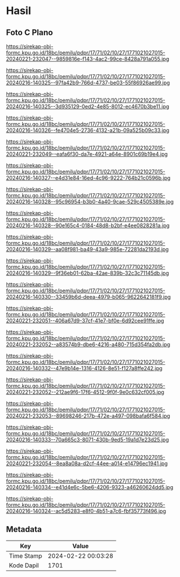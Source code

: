 # Hasil

## Foto C Plano

https://sirekap-obj-formc.kpu.go.id/18bc/pemilu/pdpr/17/71/02/10/27/1771021027015-20240221-232047--9859816e-f143-4ac2-99ce-8428a791a055.jpg

https://sirekap-obj-formc.kpu.go.id/18bc/pemilu/pdpr/17/71/02/10/27/1771021027015-20240216-140325--97fa42b9-766d-4737-be03-55f86926ae99.jpg

https://sirekap-obj-formc.kpu.go.id/18bc/pemilu/pdpr/17/71/02/10/27/1771021027015-20240216-140325--3d935129-0ed2-4e85-8012-ec4670b3be11.jpg

https://sirekap-obj-formc.kpu.go.id/18bc/pemilu/pdpr/17/71/02/10/27/1771021027015-20240216-140326--fe4704e5-2736-4132-a21b-09a525b09c33.jpg

https://sirekap-obj-formc.kpu.go.id/18bc/pemilu/pdpr/17/71/02/10/27/1771021027015-20240221-232049--eafa6f30-da7e-4921-a64e-8901c69b19e4.jpg

https://sirekap-obj-formc.kpu.go.id/18bc/pemilu/pdpr/17/71/02/10/27/1771021027015-20240216-140327--e4d31e84-16ed-4c96-9222-764b21c0596b.jpg

https://sirekap-obj-formc.kpu.go.id/18bc/pemilu/pdpr/17/71/02/10/27/1771021027015-20240216-140328--95c96954-b3b0-4a40-9cae-529c4505389e.jpg

https://sirekap-obj-formc.kpu.go.id/18bc/pemilu/pdpr/17/71/02/10/27/1771021027015-20240216-140328--90e165c4-0184-48d8-b2bf-e4ee0828281a.jpg

https://sirekap-obj-formc.kpu.go.id/18bc/pemilu/pdpr/17/71/02/10/27/1771021027015-20240216-140329--aa08f981-ba49-43a9-985e-72281da2193d.jpg

https://sirekap-obj-formc.kpu.go.id/18bc/pemilu/pdpr/17/71/02/10/27/1771021027015-20240216-140329--9f36eb01-62ba-42ae-839b-32c3c71145db.jpg

https://sirekap-obj-formc.kpu.go.id/18bc/pemilu/pdpr/17/71/02/10/27/1771021027015-20240216-140330--33459b6d-deea-4979-b065-9622642181f9.jpg

https://sirekap-obj-formc.kpu.go.id/18bc/pemilu/pdpr/17/71/02/10/27/1771021027015-20240221-232051--406a67d9-37cf-41e7-bf0e-6d92cee91ffe.jpg

https://sirekap-obj-formc.kpu.go.id/18bc/pemilu/pdpr/17/71/02/10/27/1771021027015-20240221-232052--a83574b9-dbe6-4216-a480-715d354fa2db.jpg

https://sirekap-obj-formc.kpu.go.id/18bc/pemilu/pdpr/17/71/02/10/27/1771021027015-20240216-140332--47e9b14e-1316-4126-8e51-f127a8ffe242.jpg

https://sirekap-obj-formc.kpu.go.id/18bc/pemilu/pdpr/17/71/02/10/27/1771021027015-20240221-232052--212ae9f6-17f6-4512-9f0f-9e0c632cf005.jpg

https://sirekap-obj-formc.kpu.go.id/18bc/pemilu/pdpr/17/71/02/10/27/1771021027015-20240221-232053--89698246-217b-472e-a497-098bafa6f584.jpg

https://sirekap-obj-formc.kpu.go.id/18bc/pemilu/pdpr/17/71/02/10/27/1771021027015-20240216-140333--70a665c3-8071-430b-9ed5-19a1d7e23d25.jpg

https://sirekap-obj-formc.kpu.go.id/18bc/pemilu/pdpr/17/71/02/10/27/1771021027015-20240221-232054--8ea8a08a-d2cf-44ee-a014-e14796ec1941.jpg

https://sirekap-obj-formc.kpu.go.id/18bc/pemilu/pdpr/17/71/02/10/27/1771021027015-20240216-140334--e41d4e6c-5be6-4206-9323-a46260624dd5.jpg

https://sirekap-obj-formc.kpu.go.id/18bc/pemilu/pdpr/17/71/02/10/27/1771021027015-20240216-140324--ac5d5283-e8f0-4b51-a7c6-fbf35773f496.jpg


## Metadata

| Key        | Value               |
| ---------- | ------------------- |
| Time Stamp | 2024-02-22 00:03:28 |
| Kode Dapil | 1701                |



